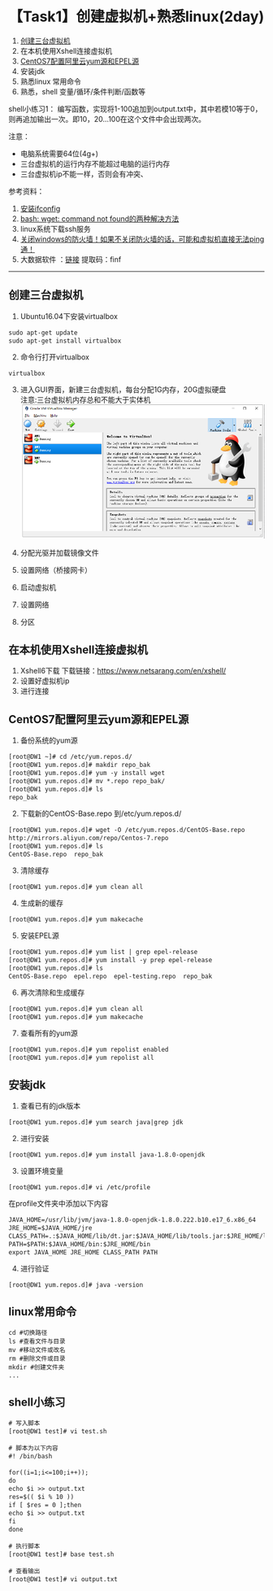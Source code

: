 # 【Task1】创建虚拟机+熟悉linux(2day)

1. [创建三台虚拟机](https://mp.weixin.qq.com/s/WkjX8qz7nYvuX4k9vaCdZQ)
2. 在本机使用Xshell连接虚拟机
3. [CentOS7配置阿里云yum源和EPEL源](https://www.cnblogs.com/jimboi/p/8437788.html)
4. 安装jdk
5. 熟悉linux 常用命令
6. 熟悉，shell 变量/循环/条件判断/函数等

shell小练习1：
编写函数，实现将1-100追加到output.txt中，其中若模10等于0，则再追加输出一次。即10，20...100在这个文件中会出现两次。

注意：
* 电脑系统需要64位(4g+)
* 三台虚拟机的运行内存不能超过电脑的运行内存
* 三台虚拟机ip不能一样，否则会有冲突、



参考资料：
 1. [安装ifconfig](https://jingyan.baidu.com/article/363872ec26bd0f6e4aa16f59.html)
 2. [bash: wget: command not found的两种解决方法](https://www.cnblogs.com/areyouready/p/8909665.html)
 3. linux系统下载ssh服务
 4. [关闭windows的防火墙！如果不关闭防火墙的话，可能和虚拟机直接无法ping通！](https://www.linuxidc.com/Linux/2017-11/148427.htm)
 5. 大数据软件 ：[链接](https://pan.baidu.com/s/17fEq3IPVoeE29cWCrSpO8Q) 提取码：finf
 
---
## 创建三台虚拟机

1. Ubuntu16.04下安装virtualbox
 
```
sudo apt-get update
sudo apt-get install virtualbox
```
2. 命令行打开virtualbox
```
virtualbox
```
3. 进入GUI界面，新建三台虚拟机，每台分配1G内存，20G虚拟硬盘  
  注意:三台虚拟机内存总和不能大于实体机  
![](https://github.com/ChungChinKei/Datawhale/blob/master/BigData/picture/virtualbox.png)

4. 分配光驱并加载镜像文件
5. 设置网络（桥接网卡）
6. 启动虚拟机
7. 设置网络
8. 分区
## 在本机使用Xshell连接虚拟机
1. Xshell6下载
下载链接：https://www.netsarang.com/en/xshell/
2. 设置好虚拟机ip
3. 进行连接

## CentOS7配置阿里云yum源和EPEL源
1. 备份系统的yum源
```
[root@DW1 ~]# cd /etc/yum.repos.d/
[root@DW1 yum.repos.d]# makdir repo_bak
[root@DW1 yum.repos.d]# yum -y install wget
[root@DW1 yum.repos.d]# mv *.repo repo_bak/
[root@DW1 yum.repos.d]# ls
repo_bak
```
2. 下载新的CentOS-Base.repo 到/etc/yum.repos.d/
```
[root@DW1 yum.repos.d]# wget -O /etc/yum.repos.d/CentOS-Base.repo http://mirrors.aliyun.com/repo/Centos-7.repo
[root@DW1 yum.repos.d]# ls
CentOS-Base.repo  repo_bak
```
3. 清除缓存
```
[root@DW1 yum.repos.d]# yum clean all
```
4. 生成新的缓存
```
[root@DW1 yum.repos.d]# yum makecache
```
5. 安装EPEL源
```
[root@DW1 yum.repos.d]# yum list | grep epel-release
[root@DW1 yum.repos.d]# yum install -y prep epel-release
[root@DW1 yum.repos.d]# ls
CentOS-Base.repo  epel.repo  epel-testing.repo  repo_bak
```
6. 再次清除和生成缓存
```
[root@DW1 yum.repos.d]# yum clean all
[root@DW1 yum.repos.d]# yum makecache
```
7. 查看所有的yum源
```
[root@DW1 yum.repos.d]# yum repolist enabled
[root@DW1 yum.repos.d]# yum repolist all
```
## 安装jdk
1. 查看已有的jdk版本
```
[root@DW1 yum.repos.d]# yum search java|grep jdk
```
2. 进行安装
```
[root@DW1 yum.repos.d]# yum install java-1.8.0-openjdk
```
3. 设置环境变量
```
[root@DW1 yum.repos.d]# vi /etc/profile
```
在profile文件夹中添加以下内容
```
JAVA_HOME=/usr/lib/jvm/java-1.8.0-openjdk-1.8.0.222.b10.e17_6.x86_64 
JRE_HOME=$JAVA_HOME/jre 
CLASS_PATH=.:$JAVA_HOME/lib/dt.jar:$JAVA_HOME/lib/tools.jar:$JRE_HOME/lib 
PATH=$PATH:$JAVA_HOME/bin:$JRE_HOME/bin 
export JAVA_HOME JRE_HOME CLASS_PATH PATH 
```
4. 进行验证
```
[root@DW1 yum.repos.d]# java -version
```

## linux常用命令
```
cd #切换路径
ls #查看文件与目录
mv #移动文件或改名
rm #删除文件或目录
mkdir #创建文件夹
...
```
## shell小练习
```
# 写入脚本
[root@DW1 test]# vi test.sh

# 脚本为以下内容
#! /bin/bash

for((i=1;i<=100;i++));
do
echo $i >> output.txt
res=$(( $i % 10 ))
if [ $res = 0 ];then
echo $i >> output.txt
fi
done

# 执行脚本
[root@DW1 test]# base test.sh

# 查看输出
[root@DW1 test]# vi output.txt
```
